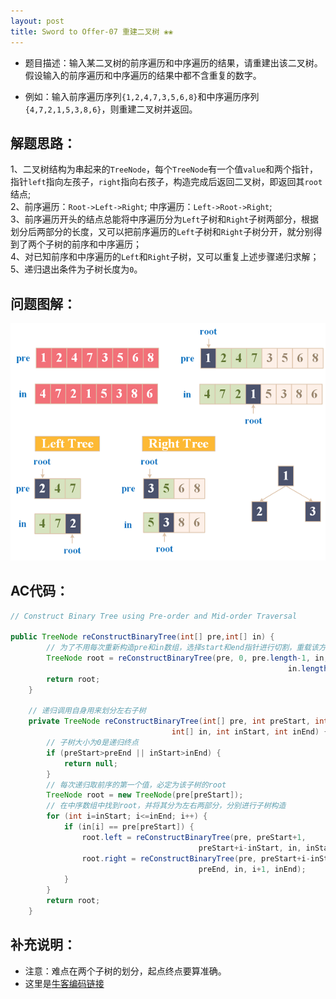 ```yaml
---
layout: post
title: Sword to Offer-07 重建二叉树 ❀❀
---
```


* 题目描述：输入某二叉树的前序遍历和中序遍历的结果，请重建出该二叉树。假设输入的前序遍历和中序遍历的结果中都不含重复的数字。  

* 例如：输入前序遍历序列`{1,2,4,7,3,5,6,8}`和中序遍历序列`{4,7,2,1,5,3,8,6}`，则重建二叉树并返回。

## 解题思路：

1、二叉树结构为串起来的`TreeNode`，每个`TreeNode`有一个值`value`和两个指针，指针`left`指向左孩子，`right`指向右孩子，构造完成后返回二叉树，即返回其`root`结点;  
2、前序遍历：`Root->Left->Right`; 中序遍历：`Left->Root->Right`;  
3、前序遍历开头的结点总能将中序遍历分为`Left`子树和`Right`子树两部分，根据划分后两部分的长度，又可以把前序遍历的`Left`子树和`Right`子树分开，就分别得到了两个子树的前序和中序遍历；      
4、对已知前序和中序遍历的`Left`和`Right`子树，又可以重复上述步骤递归求解；  
5、递归退出条件为子树长度为`0`。  

## 问题图解：

<center>
    <img src="/assets/img/blog/sword-offer-07.png">
</center>


## AC代码：

```java
// Construct Binary Tree using Pre-order and Mid-order Traversal

public TreeNode reConstructBinaryTree(int[] pre,int[] in) {
        // 为了不用每次重新构造pre和in数组，选择start和end指针进行切割，重载该方法
        TreeNode root = reConstructBinaryTree(pre, 0, pre.length-1, in, 0, 
                                                              in.length-1);
        return root;
    }
    
    // 递归调用自身用来划分左右子树
    private TreeNode reConstructBinaryTree(int[] pre, int preStart, int preEnd,
                                    int[] in, int inStart, int inEnd) {
        // 子树大小为0是递归终点
        if (preStart>preEnd || inStart>inEnd) {
            return null;
        }
        // 每次递归取前序的第一个值，必定为该子树的root
        TreeNode root = new TreeNode(pre[preStart]);
        // 在中序数组中找到root，并将其分为左右两部分，分别进行子树构造
        for (int i=inStart; i<=inEnd; i++) {
            if (in[i] == pre[preStart]) {
                root.left = reConstructBinaryTree(pre, preStart+1,
                                          preStart+i-inStart, in, inStart, i-1);
                root.right = reConstructBinaryTree(pre, preStart+i-inStart+1,
                                          preEnd, in, i+1, inEnd);
            }
        }
        return root;
    }
```
## 补充说明：

* 注意：难点在两个子树的划分，起点终点要算准确。
* 这里是[牛客编码链接](https://www.nowcoder.com/practice/8a19cbe657394eeaac2f6ea9b0f6fcf6?tpId=13&tqId=11157&tPage=1&rp=4&ru=%2Fta%2Fcoding-interviews&qru=%2Fta%2Fcoding-interviews%2Fquestion-ranking)